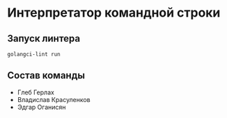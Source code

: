 # Интерпретатор командной строки

## Запуск линтера

```
golangci-lint run
```

## Состав команды

- Глеб Герлах
- Владислав Красуленков
- Эдгар Оганисян
